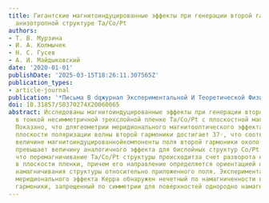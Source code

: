 ```yaml
---
title: Гигантские магнитоиндуцированные эффекты при генерации второй гармоники в планарной
  анизотропной структуре Ta/Co/Pt
authors:
- Т. В. Мурзина
- И. А. Колмычек
- Н. С. Гусев
- А. И. Майдыковский
date: '2020-01-01'
publishDate: '2025-03-15T18:26:11.307565Z'
publication_types:
- article-journal
publication: '*Письма В dqжурнал Экспериментальной И Теоретической Физикиdq*'
doi: 10.31857/S0370274X20060065
abstract: Исследованы магнитоиндуцированные эффекты при генерации второй гармоники
  в тонкой несимметричной трехслойной пленке Ta/Co/Pt с плоскостной магнитной анизотропией.
  Показано, что длягеометрии меридионального магнитооптического эффекта Керра поворот
  плоскости поляризации волны второй гармоники достигает 37◦, что соответствует относительной
  величине магнитоиндуцированнойкомпоненты поля второй гармоники около 30 % и значительно
  превышает величину аналогичного эффекта для бислойных структур Co/Pt. Показано,
  что перемагничивание Ta/Co/Pt структуры происходитза счет разворота ее намагничености
  в плоскости пленки, причем его направление определяется ориентацией оси легкого
  намагничивания структуры относительно приложенного поля. Экспериментально всхеме
  меридионального эффекта Керра обнаружен нечетный по намагниченности вклад в интенсивностьвторой
  гармоники, запрещенный по симметрии для поверхностей однородно намагниченных структур.
---
```

